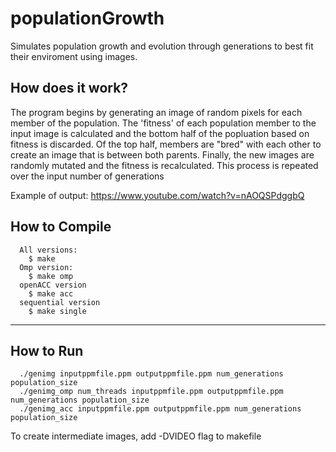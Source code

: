 # populationGrowth

Simulates population growth and evolution through generations to best fit their enviroment using images.

## How does it work?

The program begins by generating an image of random pixels for each member of the population.  The 'fitness' of each population member to the input image is calculated and the bottom half of the popluation based on fitness is discarded.  Of the top half, members are "bred" with each other to create an image that is between both parents.  Finally, the new images are randomly mutated and the fitness is recalculated.  This process is repeated over the input number of generations

Example of output: https://www.youtube.com/watch?v=nAOQSPdggbQ


## How to Compile
```
  All versions:
    $ make
  Omp version:
    $ make omp
  openACC version
    $ make acc
  sequential version
    $ make single
```

---

## How to Run
```
  ./genimg inputppmfile.ppm outputppmfile.ppm num_generations population_size
  ./genimg_omp num_threads inputppmfile.ppm outputppmfile.ppm num_generations population_size
  ./genimg_acc inputppmfile.ppm outputppmfile.ppm num_generations population_size
```

To create intermediate images, add -DVIDEO flag to makefile
